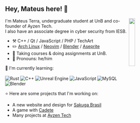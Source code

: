 ## Hey, Mateus here! :wave:

<img align="right" width="20%" src="https://64.media.tumblr.com/da3d145cd14c98feb018fc773c00db5d/978a02eedd68a2f2-0b/s400x600/8d0f81357ebefa202d80ef25fdcab87f526702aa.gifv">

I'm Mateus Terra, undergraduate student at UnB and co-founder of Ayzen Tech.  
I also have an associate degree in cyber security from IESB.

-   :hammer_and_pick: C++ / Qt / JavaScript / PHP / TechArt  
-   :pencil2: [Arch Linux](https://wiki.archlinux.org/title/Arch_Linux) / [Neovim](https://neovim.io/) / [Blender](https://www.blender.org/) / [Aseprite](https://github.com/aseprite/aseprite)
-   :seedling: Taking courses & doing assignments at UnB.
-   :man: Pronouns: he/him

:page_with_curl: I'm currently learning:
<br><br>
![Rust](https://img.shields.io/badge/rust-%23000000.svg?style=for-the-badge&logo=rust&logoColor=white)
![C++](https://img.shields.io/badge/c++-%2300599C.svg?style=for-the-badge&logo=c%2B%2B&logoColor=white)
![Unreal Engine](https://img.shields.io/badge/unrealengine-%23313131.svg?style=for-the-badge&logo=unrealengine&logoColor=white)
![JavaScript](https://img.shields.io/badge/javascript-%23323330.svg?style=for-the-badge&logo=javascript&logoColor=%23F7DF1E)
![MySQL](https://img.shields.io/badge/mysql-%2300f.svg?style=for-the-badge&logo=mysql&logoColor=white)
![Blender](https://img.shields.io/badge/blender-%23F5792A.svg?style=for-the-badge&logo=blender&logoColor=white)

:star: Here are some projects that I'm working on:
- A new website and design for [Sakuga Brasil](https://twitter.com/sakugabrasil)
- A game with [Cadete](https://www.instagram.com/pixelcadete/)
- Many projects at [Ayzen Tech](https://www.ayzen.com.br/)
